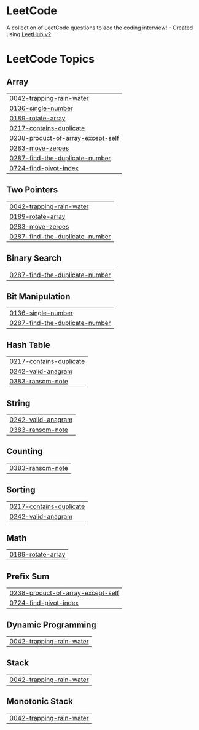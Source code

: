 # LeetCode
A collection of LeetCode questions to ace the coding interview! - Created using [LeetHub v2](https://github.com/arunbhardwaj/LeetHub-2.0)

<!---LeetCode Topics Start-->
# LeetCode Topics
## Array
|  |
| ------- |
| [0042-trapping-rain-water](https://github.com/SEhsanNadeem/LeetCode/tree/master/0042-trapping-rain-water) |
| [0136-single-number](https://github.com/SEhsanNadeem/LeetCode/tree/master/0136-single-number) |
| [0189-rotate-array](https://github.com/SEhsanNadeem/LeetCode/tree/master/0189-rotate-array) |
| [0217-contains-duplicate](https://github.com/SEhsanNadeem/LeetCode/tree/master/0217-contains-duplicate) |
| [0238-product-of-array-except-self](https://github.com/SEhsanNadeem/LeetCode/tree/master/0238-product-of-array-except-self) |
| [0283-move-zeroes](https://github.com/SEhsanNadeem/LeetCode/tree/master/0283-move-zeroes) |
| [0287-find-the-duplicate-number](https://github.com/SEhsanNadeem/LeetCode/tree/master/0287-find-the-duplicate-number) |
| [0724-find-pivot-index](https://github.com/SEhsanNadeem/LeetCode/tree/master/0724-find-pivot-index) |
## Two Pointers
|  |
| ------- |
| [0042-trapping-rain-water](https://github.com/SEhsanNadeem/LeetCode/tree/master/0042-trapping-rain-water) |
| [0189-rotate-array](https://github.com/SEhsanNadeem/LeetCode/tree/master/0189-rotate-array) |
| [0283-move-zeroes](https://github.com/SEhsanNadeem/LeetCode/tree/master/0283-move-zeroes) |
| [0287-find-the-duplicate-number](https://github.com/SEhsanNadeem/LeetCode/tree/master/0287-find-the-duplicate-number) |
## Binary Search
|  |
| ------- |
| [0287-find-the-duplicate-number](https://github.com/SEhsanNadeem/LeetCode/tree/master/0287-find-the-duplicate-number) |
## Bit Manipulation
|  |
| ------- |
| [0136-single-number](https://github.com/SEhsanNadeem/LeetCode/tree/master/0136-single-number) |
| [0287-find-the-duplicate-number](https://github.com/SEhsanNadeem/LeetCode/tree/master/0287-find-the-duplicate-number) |
## Hash Table
|  |
| ------- |
| [0217-contains-duplicate](https://github.com/SEhsanNadeem/LeetCode/tree/master/0217-contains-duplicate) |
| [0242-valid-anagram](https://github.com/SEhsanNadeem/LeetCode/tree/master/0242-valid-anagram) |
| [0383-ransom-note](https://github.com/SEhsanNadeem/LeetCode/tree/master/0383-ransom-note) |
## String
|  |
| ------- |
| [0242-valid-anagram](https://github.com/SEhsanNadeem/LeetCode/tree/master/0242-valid-anagram) |
| [0383-ransom-note](https://github.com/SEhsanNadeem/LeetCode/tree/master/0383-ransom-note) |
## Counting
|  |
| ------- |
| [0383-ransom-note](https://github.com/SEhsanNadeem/LeetCode/tree/master/0383-ransom-note) |
## Sorting
|  |
| ------- |
| [0217-contains-duplicate](https://github.com/SEhsanNadeem/LeetCode/tree/master/0217-contains-duplicate) |
| [0242-valid-anagram](https://github.com/SEhsanNadeem/LeetCode/tree/master/0242-valid-anagram) |
## Math
|  |
| ------- |
| [0189-rotate-array](https://github.com/SEhsanNadeem/LeetCode/tree/master/0189-rotate-array) |
## Prefix Sum
|  |
| ------- |
| [0238-product-of-array-except-self](https://github.com/SEhsanNadeem/LeetCode/tree/master/0238-product-of-array-except-self) |
| [0724-find-pivot-index](https://github.com/SEhsanNadeem/LeetCode/tree/master/0724-find-pivot-index) |
## Dynamic Programming
|  |
| ------- |
| [0042-trapping-rain-water](https://github.com/SEhsanNadeem/LeetCode/tree/master/0042-trapping-rain-water) |
## Stack
|  |
| ------- |
| [0042-trapping-rain-water](https://github.com/SEhsanNadeem/LeetCode/tree/master/0042-trapping-rain-water) |
## Monotonic Stack
|  |
| ------- |
| [0042-trapping-rain-water](https://github.com/SEhsanNadeem/LeetCode/tree/master/0042-trapping-rain-water) |
<!---LeetCode Topics End-->
